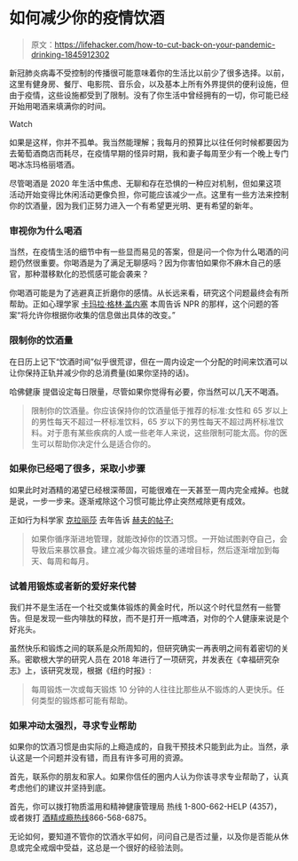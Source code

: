 # 如何减少你的疫情饮酒

> 原文：<https://lifehacker.com/how-to-cut-back-on-your-pandemic-drinking-1845912302>

新冠肺炎病毒不受控制的传播很可能意味着你的生活比以前少了很多选择。以前，这里有健身房、餐厅、电影院、音乐会，以及基本上所有外界提供的便利设施，但由于疫情，这些设施都受到了限制。没有了你生活中曾经拥有的一切，你可能已经开始用喝酒来填满你的时间。

Watch

如果是这样，你并不孤单。我当然能理解；我每月的预算比以往任何时候都要因为去葡萄酒商店而耗尽，在疫情早期的怪异时期，我和妻子每周至少有一个晚上专门喝冰冻玛格丽塔酒。

尽管喝酒是 2020 年生活中焦虑、无聊和存在恐惧的一种应对机制，但如果这项活动开始变得比休闲活动更像负担，你可能应该减少一点。这里有一些方法来控制你的饮酒量，因为我们正努力进入一个有希望更光明、更有希望的新年。

### 审视你为什么喝酒

当然，在疫情生活的细节中有一些显而易见的答案，但是问一个你为什么喝酒的问题仍然很重要。你喝酒是为了满足无聊感吗？因为你害怕如果你不麻木自己的感官，那种潜移默化的恐慌感可能会袭来？

你喝酒可能是为了逃避真正折磨你的感情。从长远来看，研究这个问题最终会有所帮助。正如心理学家 [卡玛拉·格林·盖内塞](https://wholeview.co/about-us/our-staff/kamala-greene/) 本周告诉 NPR 的那样，这个问题的答案“将允许你根据你收集的信息做出具体的改变。”

### 限制你的饮酒量

在日历上记下“饮酒时间”似乎很荒谬，但在一周内设定一个分配的时间来饮酒可以让你保持正轨并减少你的总消费量(如果你坚持的话)。

哈佛健康 提倡设定每日限量，尽管如果你觉得有必要，你当然可以几天不喝酒。

> 限制你的饮酒量。你应该保持你的饮酒量低于推荐的标准:女性和 65 岁以上的男性每天不超过一杯标准饮料，65 岁以下的男性每天不超过两杯标准饮料。对于患有某些疾病的人或一些老年人来说，这些限制可能太高。你的医生可以帮助你决定什么是适合你的。

### 如果你已经喝了很多，采取小步骤

如果此时对酒精的渴望已经根深蒂固，可能很难在一天甚至一周内完全戒掉。也就是说，一步一步来。逐渐戒除这个习惯可能比停止突然戒除更有成效。

正如行为科学家 [克拉丽莎](http://clarissasilva.com/services/) 去年告诉 [赫夫的帖子:](https://www.huffpost.com/entry/how-to-cut-back-drinking-alcohol_n_5c264865e4b08aaf7a90073d)

> 如果你循序渐进地管理，就能改掉你的饮酒习惯。一开始试图剥夺自己，会导致后来暴饮暴食。建立减少每次锻炼量的递增目标，然后逐渐增加到每天、每周和每月。

### 试着用锻炼或者新的爱好来代替

我们并不是生活在一个社交或集体锻炼的黄金时代，所以这个时代显然有一些警告。但是发现一些内啡肽的释放，而不是打开一瓶啤酒，对你的个人健康来说是个好兆头。

虽然快乐和锻炼之间的联系是众所周知的，但研究确实一再表明之间有着密切的关系。密歇根大学的研究人员在 2018 年进行了一项研究，并发表在《幸福研究杂志》上，该研究发现，根据《纽约时报》:

> 每周锻炼一次或每天锻炼 10 分钟的人往往比那些从不锻炼的人更快乐。任何类型的锻炼都可能有帮助。

### 如果冲动太强烈，寻求专业帮助

如果你的饮酒习惯是由实际的上瘾造成的，自我干预技术只能到此为止。当然，承认这是一个问题并没有错，而且有许多可用的资源。

首先，联系你的朋友和家人。如果你信任的圈内人认为你该寻求专业帮助了，认真考虑他们的建议并坚持到底。

首先，你可以拨打物质滥用和精神健康管理局 热线 1-800-662-HELP (4357)，或者拨打 [酒精成瘾热线](https://www.alcohol.org/treatment/hotline/)866-568-6875。

无论如何，要知道不管你的饮酒水平如何，问问自己是否过量，以及你是否能从休息或完全戒烟中受益，这总是一个很好的经验法则。